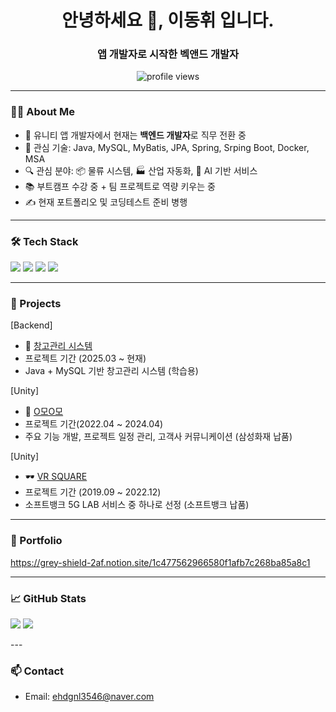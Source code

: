 <h1 align="center">안녕하세요 👋, 이동휘 입니다. </h1>
<h3 align="center">앱 개발자로 시작한 벡앤드 개발자</h3>

<p align="center">
  <img src="https://komarev.com/ghpvc/?username=DH-CaseStudy&label=Profile%20views&color=0e75b6&style=flat" alt="profile views" />
</p>

---

### 👨‍💻 About Me
- 🧠 유니티 앱 개발자에서 현재는 **백엔드 개발자**로 직무 전환 중  
- 🎯 관심 기술: Java, MySQL, MyBatis, JPA, Spring, Srping Boot, Docker, MSA
- 🔍 관심 분야: 📦 물류 시스템, 🏭 산업 자동화, 🤖 AI 기반 서비스  
- 📚 부트캠프 수강 중 + 팀 프로젝트로 역량 키우는 중  
- ✍️ 현재 포트폴리오 및 코딩테스트 준비 병행

---

### 🛠️ Tech Stack
<p align="left">
  <img src="https://img.shields.io/badge/Java-007396?style=flat-square&logo=java&logoColor=white"/>
  <img src="https://img.shields.io/badge/MySQL-4479A1?style=flat-square&logo=mysql&logoColor=white"/>
  <img src="https://img.shields.io/badge/Unity-000000?style=flat-square&logo=unity&logoColor=white"/>
  <img src="https://img.shields.io/badge/GitHub-181717?style=flat-square&logo=github&logoColor=white"/>
</p>

---

### 📌 Projects

[Backend] 
- 🧾 [창고관리 시스템](https://github.com/DH-CaseStudy/Buildify_Phase-1)
- 프로젝트 기간 (2025.03 ~ 현재)
- Java + MySQL 기반 창고관리 시스템 (학습용)
  
[Unity]
- 🐾 [O모O모](https://www.fortunekorea.co.kr/news/articleView.html?idxno=25188)
-  프로젝트 기간(2022.04 ~ 2024.04) 
-  주요 기능 개발, 프로젝트 일정 관리, 고객사 커뮤니케이션 (삼성화재 납품)
  
[Unity]
- 🕶️ [VR SQUARE](https://www.meta.com/ko-kr/experiences/vr-square-5g-lab/2898438393596104/?srsltid=AfmBOopgRdAc8ZN_kEqyBSUjpweb88zTWmtJFwxQ169Hy2jXBnqK5Dbx)
- 프로젝트 기간 (2019.09 ~ 2022.12)
- 소프트뱅크 5G LAB 서비스 중 하나로 선정 (소프트뱅크 납품)

---

### 📌 Portfolio
https://grey-shield-2af.notion.site/1c477562966580f1afb7c268ba85a8c1

---

### 📈 GitHub Stats
<p align="left">
  <img src="https://github-readme-stats.vercel.app/api?username=DH-CaseStudy&show_icons=true&theme=default" />
  <img src="https://github-readme-stats.vercel.app/api/top-langs/?username=DH-CaseStudy&layout=compact&theme=default" />
</p>
---

### 📫 Contact
- Email: ehdgnl3546@naver.com


